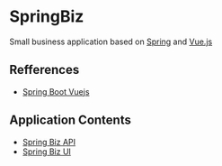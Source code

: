 # SpringBiz

Small business application based on [Spring](https://spring.io) and [Vue.js](https://vuejs.org) 

## Refferences

* [Spring Boot Vuejs](https://github.com/jonashackt/spring-boot-vuejs)

## Application Contents

* [Spring Biz API](https://github.com/aseftian/springbiz/blob/master/springbiz-api/README.md)
* [Spring Biz UI](https://github.com/aseftian/springbiz/blob/master/springbiz-ui/README.md)